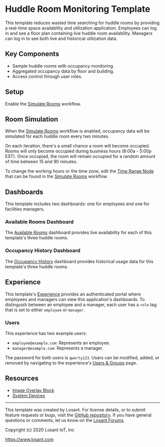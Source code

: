 # Huddle Room Monitoring Template
This template reduces wasted time searching for huddle rooms by providing a real-time space availability and utilization application. Employees can log in and see a floor plan containing live huddle room availability. Managers can log in to see both live and historical utilization data.

## Key Components
* Sample huddle rooms with occupancy monitoring.
* Aggregated occupancy data by floor and building.
* Access control through user roles.

## Setup
Enable the [Simulate Rooms](https://app.losant.com/applications/~losant-application-applicationHuddleRoomMonitor-0~/workflows/~losant-flow-simulateRooms-0~/develop) workflow.

## Room Simulation
When the [Simulate Rooms](https://app.losant.com/applications/~losant-application-applicationHuddleRoomMonitor-0~/workflows/~losant-flow-simulateRooms-0~/develop) workflow is enabled, occupancy data will be simulated for each huddle room every two minutes.

On each iteration, there's a small chance a room will become occupied. Rooms will only become occupied during business hours (8:00a - 5:00p EST). Once occupied, the room will remain occupied for a random amount of time between 15 and 90 minutes.

To change the working hours or the time zone, edit the [Time Range Node](https://docs.losant.com/workflows/logic/time-range/) that can be found in the [Simulate Rooms](https://app.losant.com/applications/~losant-application-applicationHuddleRoomMonitor-0~/workflows/~losant-flow-simulateRooms-0~/develop) workflow.

## Dashboards
This template includes two dashboards: one for employees and one for facilities managers.

### Available Rooms Dashboard
The [Available Rooms](https://app.losant.com/dashboards/~losant-dashboard-availableRooms-0~) dashboard provides live availability for each of this template's three huddle rooms.

### Occupancy History Dashboard
The [Occupancy History](https://app.losant.com/dashboards/~losant-dashboard-occupancyHistory-1~) dashboard provides historical usage data for this template's three huddle rooms.

## Experience
This template's [Experience](https://app.losant.com/applications/~losant-application-applicationHuddleRoomMonitor-0~/experience/versions/develop) provides an authenticated portal where employees and managers can view this application's dashboards. To distinguish between an employee and a manager, each user has a `role` tag that is set to either `employee` or `manager`.

### Users
This experience has two example users:
* `employee@example.com`: Represents an employee.
* `manager@example.com`: Represents a manager.

The password for both users is `qwerty123`. Users can be modified, added, or removed by navigating to the experience's [Users & Groups](https://app.losant.com/applications/~losant-application-applicationHuddleRoomMonitor-0~/experience/users) page.

## Resources
* [Image Overlay Block](https://docs.losant.com/devices/overview/)
* [System Devices](https://docs.losant.com/devices/systems/)

---

This template was created by Losant. For license details, or to submit feature requests or bugs, visit the [GitHub repository](https://github.com/Losant/application-templates). If you have general questions or comments, let us know on the [Losant Forums](https://forums.losant.com).

Copyright (c) 2020 Losant IoT, Inc

https://www.losant.com
